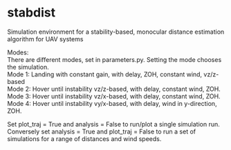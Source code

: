 # stabdist
Simulation environment for a stability-based, monocular distance estimation algorithm for UAV systems 

Modes: <br />
There are different modes, set in parameters.py. Setting the mode chooses the simulation. <br />
Mode 1: Landing with constant gain, with delay, ZOH, constant wind, vz/z-based <br />
Mode 2: Hover until instability vz/z-based, with delay, constant wind, ZOH. <br />
Mode 3: Hover until instability vz/x-based, with delay, constant wind, ZOH. <br />
Mode 4: Hover until instability vy/x-based, with delay, wind in y-direction, ZOH. <br />

Set plot_traj = True and analysis = False to run/plot a single simulation run. <br />
Conversely set analysis = True and plot_traj = False to run a set of simulations for a range of distances and wind speeds.
